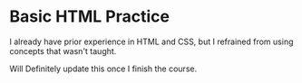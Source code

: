 # Basic HTML Practice

I already have prior experience in HTML and CSS, but I refrained from using concepts that wasn't taught.

Will Definitely update this once I finish the course.